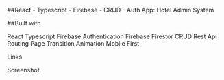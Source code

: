 ##React - Typescript - Firebase - CRUD - Auth App: Hotel Admin System

##Built with

React
Typescript
Firebase Authentication
Firebase Firestor
CRUD
Rest Api
Routing
Page Transition Animation
Mobile First

Links

Screenshot
